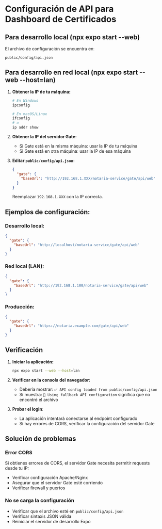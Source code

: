 # Configuración de API para Dashboard de Certificados

## Para desarrollo local (npx expo start --web)

El archivo de configuración se encuentra en:
```
public/config/api.json
```

## Para desarrollo en red local (npx expo start --web --host=lan)

1. **Obtener la IP de tu máquina:**
   ```bash
   # En Windows
   ipconfig
   
   # En macOS/Linux  
   ifconfig
   # o
   ip addr show
   ```

2. **Obtener la IP del servidor Gate:**
   - Si Gate está en la misma máquina: usar la IP de tu máquina
   - Si Gate está en otra máquina: usar la IP de esa máquina

3. **Editar `public/config/api.json`:**
   ```json
   {
     "gate": {
       "baseUrl": "http://192.168.1.XXX/notaria-service/gate/api/web"
     }
   }
   ```
   
   Reemplazar `192.168.1.XXX` con la IP correcta.

## Ejemplos de configuración:

### Desarrollo local:
```json
{
  "gate": {
    "baseUrl": "http://localhost/notaria-service/gate/api/web"
  }
}
```

### Red local (LAN):
```json
{
  "gate": {
    "baseUrl": "http://192.168.1.100/notaria-service/gate/api/web"
  }
}
```

### Producción:
```json
{
  "gate": {
    "baseUrl": "https://notaria.example.com/gate/api/web"
  }
}
```

## Verificación

1. **Iniciar la aplicación:**
   ```bash
   npx expo start --web --host=lan
   ```

2. **Verificar en la consola del navegador:**
   - Debería mostrar: `✅ API config loaded from public/config/api.json`
   - Si muestra: `🔄 Using fallback API configuration` significa que no encontró el archivo

3. **Probar el login:**
   - La aplicación intentará conectarse al endpoint configurado
   - Si hay errores de CORS, verificar la configuración del servidor Gate

## Solución de problemas

### Error CORS
Si obtienes errores de CORS, el servidor Gate necesita permitir requests desde tu IP:
- Verificar configuración Apache/Nginx
- Asegurar que el servidor Gate esté corriendo
- Verificar firewall y puertos

### No se carga la configuración
- Verificar que el archivo esté en `public/config/api.json`
- Verificar sintaxis JSON válida
- Reiniciar el servidor de desarrollo Expo